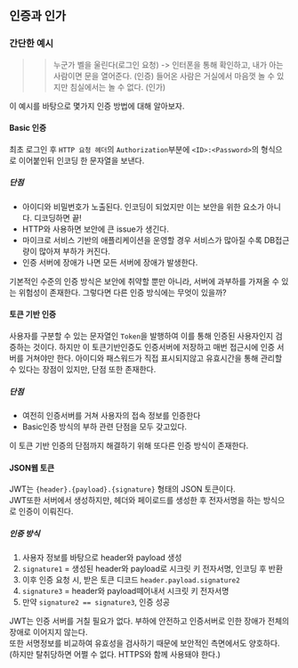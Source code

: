 ## 인증과 인가
### 간단한 예시

>> 누군가 벨을 울린다(로그인 요청) -> 인터폰을 통해 확인하고, 내가 아는 사람이면 문을 열어준다. (인증)
>> 들어온 사람은 거실에서 마음껏 놀 수 있지만 침실에서는 놀 수 없다. (인가) 

이 예시를 바탕으로 몇가지 인증 방법에 대해 알아보자.

####  Basic 인증
최초 로그인 후 ```HTTP 요청 헤더```의 ```Authorization```부분에 ```<ID>:<Password>```의 형식으로 이어붙인뒤 인코딩 한 문자열을 보낸다.
##### 단점
* 아이디와 비밀번호가 노출된다. 인코딩이 되었지만 이는 보안을 위한 요소가 아니다. 디코딩하면 끝!
* HTTP와 사용하면 보안에 큰 issue가 생긴다.
* 마이크로 서비스 기반의 애플리케이션을 운영할 경우 서비스가 많아질 수록 DB접근량이 많아져 부하가 커진다.
* 인증 서버에 장애가 나면 모든 서버에 장애가 발생한다.

기본적인 수준의 인증 방식은 보안에 취약할 뿐만 아니라, 서버에 과부하를 가져올 수 있는 위험성이 존재한다.
그렇다면 다른 인증 방식에는 무엇이 있을까?

#### 토큰 기반 인증
사용자를 구분할 수 있는 문자열인 ```Token```을 발행하여 이를 통해 인증된 사용자인지 검증하는 것이다.
하지만 이 토큰기반인증도 인증서버에 저장하고 매번 접근시에 인증 서버를 거쳐야만 한다.
아이디와 패스워드가 직접 표시되지않고 유효시간을 통해 관리할 수 있다는 장점이 있지만, 단점 또한 존재한다.
##### 단점
* 여전히 인증서버를 거쳐 사용자의 접속 정보를 인증한다
* Basic인증 방식의 부하 관련 단점을 모두 갖고있다.

이 토큰 기반 인증의 단점까지 해결하기 위해 또다른 인증 방식이 존재한다.

#### JSON웹 토큰
JWT는 ```{header}.{payload}.{signature}``` 형태의 JSON 토큰이다.  
JWT또한 서버에서 생성하지만, 헤더와 페이로드를 생성한 후 전자서명을 하는 방식으로 인증이 이뤄진다.
##### 인증 방식
1. 사용자 정보를 바탕으로 header와 payload 생성
2. ```signature1``` = 생성된 header와 payload로 시크릿 키 전자서명, 인코딩 후 반환
3. 이후 인증 요청 시, 받은 토큰 디코드 ```header.payload.signature2```
4. ```signature3``` = header와 payload떼어내서 시크릿 키 전자서명
5. 만약 ```signature2 == signature3```, 인증 성공

JWT는 인증 서버를 거칠 필요가 없다. 부하에 안전하고 인증서버로 인한 장애가 전체의 장애로 이어지지 않는다.  
또한 서명정보를 비교하여 유효성을 검사하기 때문에 보안적인 측면에서도 양호하다.(하지만 탈취당하면 어쩔 수 없다. HTTPS와 함께 사용돼야 한다.)
